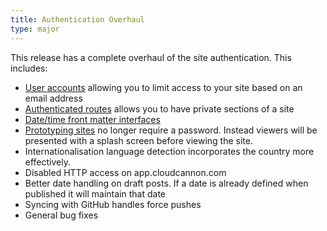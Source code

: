 ```yaml
---
title: Authentication Overhaul
type: major
---
```


This release has a complete overhaul of the site authentication. This includes:

* [User accounts](/authentication/user-accounts/) allowing you to limit access to your site based on an email address
* [Authenticated routes](/authentication/custom-routes/) allows you to have private sections of a site
* [Date/time front matter interfaces](/editing/front-matter/)
* [Prototyping sites](authentication/none/) no longer require a password. Instead viewers will be presented with a splash screen before viewing the site.
* Internationalisation language detection incorporates the country more effectively.
* Disabled HTTP access on app.cloudcannon.com
* Better date handling on draft posts. If a date is already defined when published it will maintain that date
* Syncing with GitHub handles force pushes
* General bug fixes
